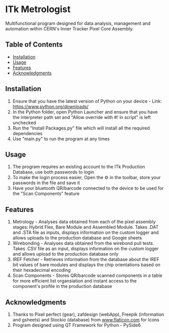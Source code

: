 # ITk Metrologist
Multifunctional program designed for data analysis, management and automation within CERN's Inner Tracker Pixel Core Assembly.

## Table of Contents
- [Installation](#installation)
- [Usage](#usage)
- [Features](#features)
- [Acknowledgments](#acknowledgments)

## Installation
1. Ensure that you have the latest version of Python on your device - Link: https://www.python.org/downloads/
2. In the Python folder, open Python Launcher and ensure that you have the interpreter path set and "Allow override with #! in script" is left unchecked
3. Run the "Install Packages.py" file which will install all the required dependencies
4. Use "main.py" to run the program at any times

## Usage
1. The program requires an existing account to the ITk Production Database, use both passwords to login
2. To make the login process easier, Open the ⚙️ in the toolbar, store your passwords in the file and save it
3. Have your bluetooth QR/barcode connected to the device to be used for the "Scan Components" feature

## Features
1. Metrology - Analyses data obtained from each of the pixel assembly stages: Hybrid Flex, Bare Module and Assembled Module. Takes .DAT and .STA file as inputs, displays information on the custom logger and allows uploads to the production database and Google sheets
2. Wirebonding - Analyses data obtained from the wirebond pull tests. Takes .CSV file as an input, displays information on the custom logger and allows upload to the production database only
3. IREF Fetcher - Retrieves information from the database about the IREF bit values of bare modules and displays the chip orientations based on their hexadecimal encoding
4. Scan Components - Stores QR/barcode scanned components in a table for more efficient list organsiation and instant access to the component's profile in the production database

## Acknowledgments
1. Thanks to Pixel perfect (gear), zafdesign (webApp), Freepik (information and gsheets) and Stockio (database) from www.flaticon.com for Icons
2. Program designed using QT Framework for Python - PySide6
